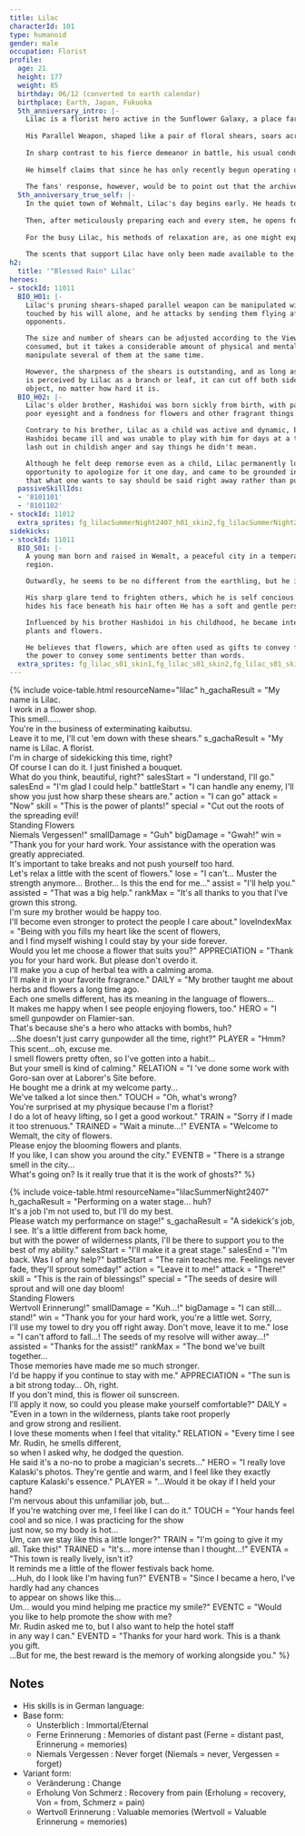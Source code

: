 ```yaml
---
title: Lilac
characterId: 101
type: humanoid
gender: male
occupation: Florist
profile:
  age: 21
  height: 177
  weight: 85
  birthday: 06/12 (converted to earth calendar)
  birthplace: Earth, Japan, Fukuoka
  5th_anniversary_intro: |-
    Lilac is a florist hero active in the Sunflower Galaxy, a place far removed from the Earth Sphere. 
    
    His Parallel Weapon, shaped like a pair of floral shears, soars across the battlefield, moving freely at his will. Its cutting power is exceptional, so much so that he is frequently entrusted with the front lines even within Labor's Site, an agency boasting many physically powerful heroes. 
    
    In sharp contrast to his fierce demeanor in battle, his usual conduct is extremely gentle. This gap is undoubtably one of the secrets to Lilac in his popularity as a hero. 
    
    He himself claims that since he has only recently begun operating outside of Wehmalt, his expression often tenses up from nervousness, and he worries that he might be scaring the viewers. 
    
    The fans' response, however, would be to point out that the archive view counts often spike on the rare occasions when he breaks into a smile. 
  5th_anniversary_true_self: |-
    In the quiet town of Wehmalt, Lilac's day begins early. He heads to the flower market, carefully selecting the blossoms for his shop with his own eyes. 
    
    Then, after meticulously preparing each and every stem, he opens for business in a state of perfect readiness. His work doesn't stop with simply running the store; he is also kept extremely busy with tasks such as creating floral arrangements and maintaining the flowers he delivers to other establishments. 
    
    For the busy Lilac, his methods of relaxation are, as one might expect, also related to flowers. It's said that the herbal tea he savors on his breaks and the aromatic baths he takes with self-distilled oils at the end of the day are what sustain his daily vigor.
    
    The scents that support Lilac have only been made available to the public once. At the time, the lottery sale for his handmade aromatic hand cream, part of a Labor's Site project, had an astonishingly high number of applicants, cementing its position as a legendary fragrance among his fans. 
h2:
  title: '"Blessed Rain" Lilac'
heroes:
- stockId: 11011
  BIO_H01: |-
    Lilac's pruning shears-shaped parallel weapon can be manipulated without being
    touched by his will alone, and he attacks by sending them flying after
    opponents.

    The size and number of shears can be adjusted according to the ViewPower
    consumed, but it takes a considerable amount of physical and mental strength to
    manipulate several of them at the same time.

    However, the sharpness of the shears is outstanding, and as long as the object
    is perceived by Lilac as a branch or leaf, it can cut off both sides of any
    object, no matter how hard it is.
  BIO_H02: |-
    Lilac's older brother, Hashidoi was born sickly from birth, with particularly
    poor eyesight and a fondness for flowers and other fragrant things.

    Contrary to his brother, Lilac as a child was active and dynamic, but when
    Hashidoi became ill and was unable to play with him for days at a time, he would
    lash out in childish anger and say things he didn't mean.

    Although he felt deep remorse even as a child, Lilac permanently lost the
    opportunity to apologize for it one day, and came to be grounded in the idea
    that what one wants to say should be said right away rather than put off.
  passiveSkillIds:
  - '8101101'
  - '8101102'
- stockId: 11012
  extra_sprites: fg_lilacSummerNight2407_h01_skin2,fg_lilacSummerNight2407_h01_skin3,fg_lilacSummerNight2407_h01_skin4,fg_lilacSummerNight2407_h01_skin5,fg_lilacSummerNight2407_h01_skin6,fg_lilacSummerNight2407_h01_skin7,fg_lilacSummerNight2407_h02_skin2
sidekicks:
- stockId: 11011
  BIO_S01: |-
    A young man born and raised in Wemalt, a peaceful city in a temperate alien
    region.

    Outwardly, he seems to be no different from the earthling, but he is an alien.

    His sharp glare tend to frighten others, which he is self concious about, so he
    hides his face beneath his hair often He has a soft and gentle personality.

    Influenced by his brother Hashidoi in his childhood, he became interested in
    plants and flowers.

    He believes that flowers, which are often used as gifts to convey feelings, have
    the power to convey some sentiments better than words.
  extra_sprites: fg_lilac_s01_skin1,fg_lilac_s01_skin2,fg_lilac_s01_skin3
---
```


{% include voice-table.html resourceName="lilac"
h_gachaResult = "My name is Lilac.<br>I work in a flower shop.<br>This smell......<br>You're in the business of exterminating kaibutsu.<br>Leave it to me, I'll cut 'em down with these shears."
s_gachaResult = "My name is Lilac. A florist.<br>I'm in charge of sidekicking this time, right?<br>Of course I can do it. I just finished a bouquet.<br>What do you think, beautiful, right?"
salesStart = "I understand, I'll go."
salesEnd = "I'm glad I could help."
battleStart = "I can handle any enemy, I'll show you just how sharp these shears are."
action = "I can go"
attack = "Now"
skill = "This is the power of plants!"
special = "Cut out the roots of the spreading evil!<br>Standing Flowers<br>Niemals Vergessen!"
smallDamage = "Guh"
bigDamage = "Gwah!"
win = "Thank you for your hard work. Your assistance with the operation was greatly appreciated.<br>It's important to take breaks and not push yourself too hard.<br>Let's relax a little with the scent of flowers."
lose = "I can't... Muster the strength anymore... Brother... Is this the end for me..."
assist = "I'll help you."
assisted = "That was a big help."
rankMax = "It's all thanks to you that I've grown this strong.<br>I'm sure my brother would be happy too.<br>I'll become even stronger to protect the people I care about."
loveIndexMax = "Being with you fills my heart like the scent of flowers,<br>and I find myself wishing I could stay by your side forever.<br>Would you let me choose a flower that suits you?"
APPRECIATION = "Thank you for your hard work. But please don't overdo it.<br>I'll make you a cup of herbal tea with a calming aroma.<br>I'll make it in your favorite fragrance."
DAILY = "My brother taught me about herbs and flowers a long time ago.<br>Each one smells different, has its meaning in the language of flowers...<br>It makes me happy when I see people enjoying flowers, too."
HERO = "I smell gunpowder on Flamier-san.<br>That's because she's a hero who attacks with bombs, huh?<br>...She doesn't just carry gunpowder all the time, right?"
PLAYER = "Hmm?　This scent...oh, excuse me.<br>I smell flowers pretty often, so I've gotten into a habit...<br>But your smell is kind of calming."
RELATION = "I 've done some work with Goro-san over at Laborer's Site before.<br>He bought me a drink at my welcome party...<br>We've talked a lot since then."
TOUCH = "Oh, what's wrong?<br>You're surprised at my physique because I'm a florist?<br>I do a lot of heavy lifting, so I get a good workout."
TRAIN = "Sorry if I made it too strenuous."
TRAINED = "Wait a minute...!"
EVENTA = "Welcome to Wemalt, the city of flowers.<br>Please enjoy the blooming flowers and plants.<br>If you like, I can show you around the city."
EVENTB = "There is a strange smell in the city...<br>What's going on? Is it really true that it is the work of ghosts?"
%}

{% include voice-table.html resourceName="lilacSummerNight2407"
h_gachaResult = "Performing on a water stage... huh?<br>It's a job I'm not used to, but I'll do my best.<br>Please watch my performance on stage!"
s_gachaResult = "A sidekick's job, I see. It's a little different from back home,<br>but with the power of wilderness plants, I'll be there to support you to the best of my ability."
salesStart = "I'll make it a great stage."
salesEnd = "I'm back. Was I of any help?"
battleStart = "The rain teaches me. Feelings never fade, they'll sprout someday!"
action = "Leave it to me!"
attack = "There!"
skill = "This is the rain of blessings!"
special = "The seeds of desire will sprout and will one day bloom!<br>Standing Flowers<br>Wertvoll Erinnerung!"
smallDamage = "Kuh...!"
bigDamage = "I can still... stand!"
win = "Thank you for your hard work, you're a little wet. Sorry,<br>I'll use my towel to dry you off right away. Don't move, leave it to me."
lose = "I can't afford to fall...! The seeds of my resolve will wither away...!"
assisted = "Thanks for the assist!"
rankMax = "The bond we've built together...<br>Those memories have made me so much stronger.<br>I'd be happy if you continue to stay with me."
APPRECIATION = "The sun is a bit strong today... Oh, right.<br>If you don't mind, this is flower oil sunscreen.<br>I'll apply it now, so could you please make yourself comfortable?"
DAILY = "Even in a town in the wilderness, plants take root properly<br>and grow strong and resilient.<br>I love these moments when I feel that vitality."
RELATION = "Every time I see Mr. Rudin, he smells different,<br>so when I asked why, he dodged the question.<br>He said it's a no-no to probe a magician's secrets..."
HERO = "I really love Kalaski's photos. They're gentle and warm, and I feel like they exactly capture Kalaski's essence."
PLAYER = "…Would it be okay if I held your hand?<br>I'm nervous about this unfamiliar job, but...<br>If you're watching over me, I feel like I can do it."
TOUCH = "Your hands feel cool and so nice. I was practicing for the show<br>just now, so my body is hot...<br>Um, can we stay like this a little longer?"
TRAIN = "I'm going to give it my all. Take this!"
TRAINED = "It's... more intense than I thought...!"
EVENTA = "This town is really lively, isn't it?<br>It reminds me a little of the flower festivals back home.<br>...Huh, do I look like I'm having fun?"
EVENTB = "Since I became a hero, I've hardly had any chances<br>to appear on shows like this...<br>Um... would you mind helping me practice my smile?"
EVENTC = "Would you like to help promote the show with me?<br>Mr. Rudin asked me to, but I also want to help the hotel staff<br>in any way I can."
EVENTD = "Thanks for your hard work. This is a thank you gift.<br>...But for me, the best reward is the memory of working alongside you."
%}

## Notes

- His skills is in German language:
- Base form:
  - Unsterblich : Immortal/Eternal
  - Ferne Erinnerung : Memories of distant past (Ferne = distant past, Erinnerung = memories)
  - Niemals Vergessen : Never forget (Niemals = never, Vergessen = forget)
- Variant form:
  - Veränderung : Change
  - Erholung Von Schmerz : Recovery from pain (Erholung = recovery, Von = from, Schmerz = pain)
  - Wertvoll Erinnerung : Valuable memories (Wertvoll = Valuable Erinnerung = memories)

